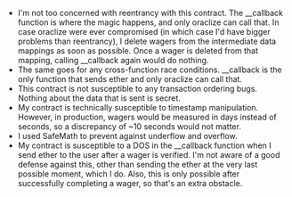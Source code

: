 - I'm not too concerned with reentrancy with this contract. The __callback function is where the magic happens, and only oraclize can call that. In case oraclize were ever compromised (in which case I'd have bigger problems than reentrancy), I delete wagers from the intermediate data mappings as soon as possible. Once a wager is deleted from that mapping, calling __callback again would do nothing.
- The same goes for any cross-function race conditions. __callback is the only function that sends ether and only oraclize can call that.
- This contract is not susceptible to any transaction ordering bugs. Nothing about the data that is sent is secret.
- My contract is technically susceptible to timestamp manipulation. However, in production, wagers would be measured in days instead of seconds, so a discrepancy of ~10 seconds would not matter.
- I used SafeMath to prevent against underflow and overflow.
- My contract is susceptible to a DOS in the __callback function when I send ether to the user after a wager is verified. I'm not aware of a good defense against this, other than sending the ether at the very last possible moment, which I do. Also, this is only possible after successfully completing a wager, so that's an extra obstacle.
